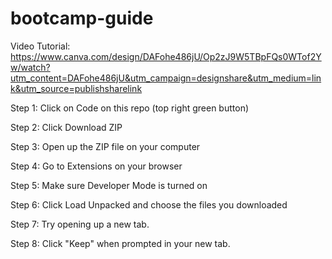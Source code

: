 # bootcamp-guide

Video Tutorial: https://www.canva.com/design/DAFohe486jU/Op2zJ9W5TBpFQs0WTof2Yw/watch?utm_content=DAFohe486jU&utm_campaign=designshare&utm_medium=link&utm_source=publishsharelink

Step 1: Click on Code on this repo (top right green button)

Step 2: Click Download ZIP

Step 3: Open up the ZIP file on your computer

Step 4: Go to Extensions on your browser

Step 5: Make sure Developer Mode is turned on 

Step 6: Click Load Unpacked and choose the files you downloaded 

Step 7: Try opening up a new tab. 

Step 8: Click "Keep" when prompted in your new tab. 
